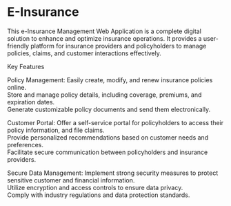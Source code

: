 # E-Insurance
This e-Insurance Management Web Application is a complete digital solution to enhance and optimize insurance operations. It provides a user-friendly platform for insurance providers and policyholders to manage policies, claims, and customer interactions effectively.

Key Features

Policy Management:
Easily create, modify, and renew insurance policies online.  
Store and manage policy details, including coverage, premiums, and expiration dates.  
Generate customizable policy documents and send them electronically.

Customer Portal:
Offer a self-service portal for policyholders to access their policy information, and file claims.  
Provide personalized recommendations based on customer needs and preferences.  
Facilitate secure communication between policyholders and insurance providers.


Secure Data Management:
Implement strong security measures to protect sensitive customer and financial information.  
Utilize encryption and access controls to ensure data privacy.  
Comply with industry regulations and data protection standards.
